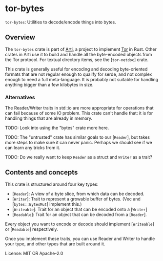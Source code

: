 # tor-bytes

`tor-bytes`: Utilities to decode/encode things into bytes.

## Overview

The `tor-bytes` crate is part of
[Arti](https://gitlab.torproject.org/tpo/core/arti/), a project to
implement [Tor](https://www.torproject.org/) in Rust.
Other crates in Arti use it to build and handle all the byte-encoded
objects from the Tor protocol.  For textual directory items, see
the [`tor-netdoc`] crate.

This crate is generally useful for encoding and decoding
byte-oriented formats that are not regular enough to qualify for
serde, and not complex enough to need a full meta-language.  It is
probably not suitable for handling anything bigger than a few
kilobytes in size.

### Alternatives

The Reader/Writer traits in std::io are more appropriate for
operations that can fail because of some IO problem.  This crate
can't handle that: it is for handling things that are already in
memory.

TODO: Look into using the "bytes" crate more here.

TODO: The "untrusted" crate has similar goals to our [`Reader`],
but takes more steps to make sure it can never panic. Perhaps we
should see if we can learn any tricks from it.

TODO: Do we really want to keep `Reader` as a struct and
`Writer` as a trait?

## Contents and concepts

This crate is structured around four key types:

* [`Reader`]: A view of a byte slice, from which data can be decoded.
* [`Writer`]: Trait to represent a growable buffer of bytes.
  (Vec<u8> and [`bytes::BytesMut`] implement this.)
* [`Writeable`]: Trait for an object that can be encoded onto a [`Writer`]
* [`Readable`]: Trait for an object that can be decoded from a [`Reader`].

Every object you want to encode or decode should implement
[`Writeable`] or [`Readable`] respectively.

Once you implement these traits, you can use Reader and Writer to
handle your type, and other types that are built around it.

License: MIT OR Apache-2.0
